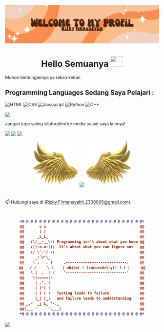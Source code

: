 <img src="https://github.com/RizkyFirmansyah-com/RizkyFirmansyah-com/blob/main/Retro%20Sparkles%20GIF%20Google%20Classroom%20Header.gif" >



<h1 align="center"> Hello Semuanya <img src="https://media.giphy.com/media/hvRJCLFzcasrR4ia7z/giphy.gif" width="40" height="35"> </h1>






Mohon bimbingannya ya rekan-rekan

## Programming Languages Sedang Saya Pelajari :



![HTML](https://img.shields.io/badge/html%20-%23E34F26.svg?&style=for-the-badge&logo=html5&logoColor=white)
![CSS](https://img.shields.io/badge/css%20-%231572B6.svg?&style=for-the-badge&logo=css3&logoColor=white)
![Javascript](https://img.shields.io/badge/-Javascript-ffb400?style=for-the-badge&logo=javascript&logoColor=ffff3f)
![Python](https://img.shields.io/badge/Python-blue?style=for-the-badge&logo=python&logoColor=blue)
![C++](https://img.shields.io/badge/c++%20-%2300599C.svg?&style=for-the-badge&logo=c%2B%2B&ogoColor=white)


<img align="center" src="(https://github-readme-streak-stats.herokuapp.com?user=RizkyFirmansyah-com&theme=dark&locale=id&date_format=M%20j%5B%2C%20Y%5D)](https://git.io/streak-stats)">



Jangan lupa saling silaturahmi ke media sosial saya lainnya!

[<img align="center" height="40" src="https://img.icons8.com/fluent/144/000000/instagram-new.png"/>](https://www.instagram.com/rkyjr_/?next=%2F)
[<img align="center" height="40" src="https://img.icons8.com/color/144/000000/linkedin.png"/>](https://www.linkedin.com/in/rizky-firmansyah-17bb62341/)
[<img align="center" height="40" src= "https://img.icons8.com/?size=100&id=19318&format=png&color=000000"/>](https://www.youtube.com/@Rkyjr)


<p align="center">
  <img height="150" width="150" src="https://raw.githubusercontent.com/RizkyFirmansyah-com/RizkyFirmansyah-com/refs/heads/main/left.webp"/>
  <img align="center" src="https://github-readme-streak-stats.herokuapp.com?user=RizkyFirmansyah-com&theme=dark&locale=id&date_format=M%20j%5B%2C%20Y%5D&type=png"/>
  <img height="150" width="150" src="https://raw.githubusercontent.com/RizkyFirmansyah-com/RizkyFirmansyah-com/refs/heads/main/right.webp"/>
</p>

#
📫 Hubungi saya di (Rizky.Firmansyahh.2308005@gmail.com).

#

<h4 align="center">
  
```diff
+@ @ @ @ @ @ @ @ @ @ @ @ @ @ @ @ @ @ @ @ @ @ @ @ @ @ @ @+
@@       o o                                           @@
@@       | |                                           @@
@@      _L_L_                                          @@
@@   ❮\/__-__\/❯ Programming isn't about what you know @@
@@   ❮(|~o.o~|)❯  It's about what you can figure out   @@
@@   ❮/ \`-'/ \❯                                       @@
@@     _/`U'\_                                         @@
@@    ( .   . )     .----------------------------.     @@
@@   / /     \ \    | while( ! (succeed=try() ) ) |     @@
@@   \ |  ,  | /    '----------------------------'     @@
@@    \|=====|/                                        @@
@@     |_.^._|                                         @@
@@     | |"| |                                         @@
@@     ( ) ( )   Testing leads to failure              @@
@@     |_| |_|   and failure leads to understanding    @@
@@ _.-' _j L_ '-._                                     @@
@@(___.'     '.___)                                    @@
+@ @ @ @ @ @ @ @ @ @ @ @ @ @ @ @ @ @ @ @ @ @ @ @ @ @ @ @+
```

</h4>  


<img src="https://github.com/RizkyFirmansyah-com/RizkyFirmansyah-com/blob/main/hand.gif">
